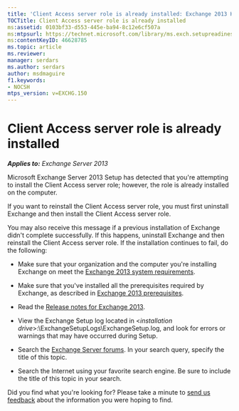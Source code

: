 ```yaml
---
title: 'Client Access server role is already installed: Exchange 2013 Help'
TOCTitle: Client Access server role is already installed
ms:assetid: 0103bf33-d553-445e-ba94-8c12e6cf507a
ms:mtpsurl: https://technet.microsoft.com/library/ms.exch.setupreadiness.caferolealreadyexists(v=EXCHG.150)
ms:contentKeyID: 46628785
ms.topic: article
ms.reviewer: 
manager: serdars
ms.author: serdars
author: msdmaguire
f1.keywords:
- NOCSH
mtps_version: v=EXCHG.150
---
```


# Client Access server role is already installed

_**Applies to:** Exchange Server 2013_

Microsoft Exchange Server 2013 Setup has detected that you're attempting to install the Client Access server role; however, the role is already installed on the computer.

If you want to reinstall the Client Access server role, you must first uninstall Exchange and then install the Client Access server role.

You may also receive this message if a previous installation of Exchange didn't complete successfully. If this happens, uninstall Exchange and then reinstall the Client Access server role. If the installation continues to fail, do the following:

- Make sure that your organization and the computer you're installing Exchange on meet the [Exchange 2013 system requirements](exchange-2013-system-requirements-exchange-2013-help.md).

- Make sure that you've installed all the prerequisites required by Exchange, as described in [Exchange 2013 prerequisites](exchange-2013-prerequisites-exchange-2013-help.md).

- Read the [Release notes for Exchange 2013](release-notes-for-exchange-2013-exchange-2013-help.md).

- View the Exchange Setup log located in \<*installation drive*\>:\\ExchangeSetupLogs\\ExchangeSetup.log, and look for errors or warnings that may have occurred during Setup.

- Search the [Exchange Server forums](https://social.technet.microsoft.com/forums/office/home?category=exchangeserver). In your search query, specify the title of this topic.

- Search the Internet using your favorite search engine. Be sure to include the title of this topic in your search.

Did you find what you're looking for? Please take a minute to [send us feedback](mailto:exsetuphelpfeedback@microsoft.com?subject=exchange%202013%20setup%20help%20feedback) about the information you were hoping to find.
